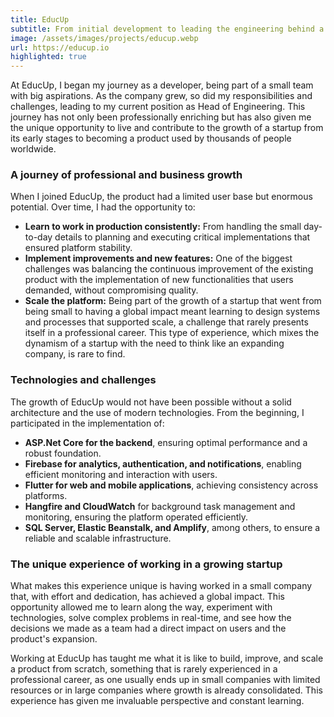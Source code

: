 ```yaml
---
title: EducUp
subtitle: From initial development to leading the engineering behind a constantly growing global educational platform.
image: /assets/images/projects/educup.webp
url: https://educup.io
highlighted: true
---
```


At EducUp, I began my journey as a developer, being part of a small team with big aspirations. As the company grew, so did my responsibilities and challenges, leading to my current position as Head of Engineering. This journey has not only been professionally enriching but has also given me the unique opportunity to live and contribute to the growth of a startup from its early stages to becoming a product used by thousands of people worldwide.

### **A journey of professional and business growth**

When I joined EducUp, the product had a limited user base but enormous potential. Over time, I had the opportunity to:

- **Learn to work in production consistently:** From handling the small day-to-day details to planning and executing critical implementations that ensured platform stability.
- **Implement improvements and new features:** One of the biggest challenges was balancing the continuous improvement of the existing product with the implementation of new functionalities that users demanded, without compromising quality.
- **Scale the platform:** Being part of the growth of a startup that went from being small to having a global impact meant learning to design systems and processes that supported scale, a challenge that rarely presents itself in a professional career. This type of experience, which mixes the dynamism of a startup with the need to think like an expanding company, is rare to find.

### **Technologies and challenges**

The growth of EducUp would not have been possible without a solid architecture and the use of modern technologies. From the beginning, I participated in the implementation of:

- **ASP.Net Core for the backend**, ensuring optimal performance and a robust foundation.
- **Firebase for analytics, authentication, and notifications**, enabling efficient monitoring and interaction with users.
- **Flutter for web and mobile applications**, achieving consistency across platforms.
- **Hangfire and CloudWatch** for background task management and monitoring, ensuring the platform operated efficiently.
- **SQL Server, Elastic Beanstalk, and Amplify**, among others, to ensure a reliable and scalable infrastructure.

### **The unique experience of working in a growing startup**

What makes this experience unique is having worked in a small company that, with effort and dedication, has achieved a global impact. This opportunity allowed me to learn along the way, experiment with technologies, solve complex problems in real-time, and see how the decisions we made as a team had a direct impact on users and the product's expansion.

Working at EducUp has taught me what it is like to build, improve, and scale a product from scratch, something that is rarely experienced in a professional career, as one usually ends up in small companies with limited resources or in large companies where growth is already consolidated. This experience has given me invaluable perspective and constant learning.
